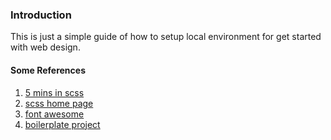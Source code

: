 ### Introduction

This is just a simple guide of how to setup local environment for get started with web design.

#### Some References

1.  [5 mins in scss](http://www.dzyngiri.com/intro-to-scss-your-style-sheet-on-steroids/)
2.  [scss home page](http://sass-lang.com/)
3.  [font awesome](http://fortawesome.github.io/Font-Awesome/)
4.  [boilerplate project](https://github.com/abruzzi/design-boilerplate)

